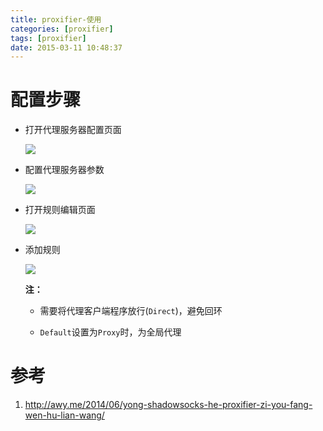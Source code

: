 ```yaml
---
title: proxifier-使用
categories: [proxifier]
tags: [proxifier]
date: 2015-03-11 10:48:37
---
```


# 配置步骤

-   打开代理服务器配置页面

    ![](/img/proxifier-使用_01.png)

-   配置代理服务器参数

    ![](/img/proxifier-使用_02.png)

-   打开规则编辑页面

    ![](/img/proxifier-使用_03.png)

-   添加规则

    ![](/img/proxifier-使用_04.png)

    **注：**

    -   需要将代理客户端程序放行(`Direct`)，避免回环

    -   `Default`设置为`Proxy`时，为全局代理

# 参考

1.  <http://awy.me/2014/06/yong-shadowsocks-he-proxifier-zi-you-fang-wen-hu-lian-wang/>
